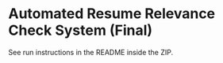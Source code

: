 # Automated Resume Relevance Check System (Final)

See run instructions in the README inside the ZIP.
